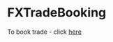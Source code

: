 # FXTradeBooking

To book trade - click [here](https://github.com/revanthroj/FXTradeBooking/blob/main/src/FXTradeBooking/BookTrade.java)</br>
